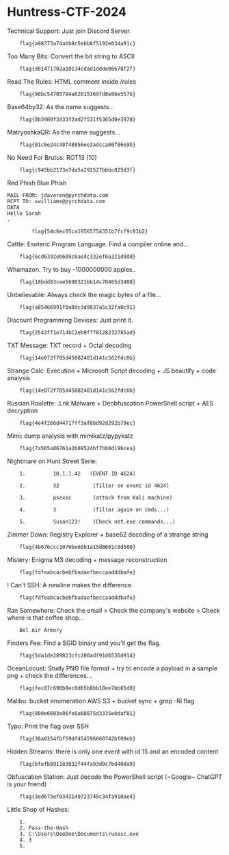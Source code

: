 # Huntress-CTF-2024

Technical Support: Just join Discord Server.

        flag{a98373a74abb8c5ebb8f5192e034a91c}

Too Many Bits: Convert the bit string to ASCII

        flag{d01471702a10134cdad1ddde06678f2f}

Read The Rules: HTML comment inside /rules 
        
        flag{90bc54705794a62015369fd8e86e557b}

Base64by32: As the name suggests...

        flag{8b3980f3d33f2ad2f531f5365d0e3970}

MatryoshkaQR: As the name suggests...

        flag{01c6e24c48f48856ee3adcca00f86e9b}

No Need For Brutus: ROT13 (10)

        flag{c945bb2173e7da5a292527bbbc825d3f}

Red Phish Blue Phish

```HELO pyrchdata.com
MAIL FROM: jdaveren@pyrchdata.com
RCPT TO: swilliams@pyrchdata.com
DATA
Hello Sarah
.

```
```
        flag{54c6ec05ca19565754351b7fcf9c03b2}
```

Cattle: Esoteric Program Language. Find a compiler online and...

        flag{6cd6392eb609c6ae4c332ef6a321d9dd}

Whamazon. Try to buy -1000000000 apples..

        flag{18bdd83cee5690321bb14c70465d3408}

Unbelievable: Always check the magic bytes of a file...

        flag{a85466991f0a8dc3d9837a5c32fa0c91}

Discount Programming Devices: Just print it.

        flag{2543ff1e714bC2eb9ff78128232785ad}

TXT Message: TXT record + Octal decoding

        flag{14e072f705d45882401d141c562fdc0b}

Strange Calc: Execution + Microsoft Script decoding + JS beautify + code analysis 

        flag{14e072f705d45882401d141c562fdc0b}

Russian Roulette: .Lnk Malware + Deobfuscation PowerShell script + AES decryption

        flag{4e4f266d44717ff3af8bd92d292b79ec}

Mimi: dump analysis with mimikatz/pypykatz

        flag{7a565a86761a2b89524bf7bb0d19bcea}

Nightmare on Hunt Street Serie:
        
        1.         10.1.1.42   (EVENT ID 4624)
        
        2.         32           (filter on event id 4624)
       
        3.         psexec       (attack from Kali machine)
       
        4.         3            (filter again on cmds...)
       
        5.         Susan123!    (Check net.exe commands...)

Zimmer Down: Registry Explorer + base62 decoding of a strange string
        
        flag{4b676ccc1070be66b1a15dB601c8d500}

Mistery: Enigma M3 decoding + message reconstruction
        
        flag{fdfeabcacbebfbadaefbeccaadddbafe}

I Can't SSH: A newline makes the difference.
        
        flag{fdfeabcacbebfbadaefbeccaadddbafe}

Ran Somewhere: Check the email > Check the company's website > Check where is that coffee shop...

        Bel Air Armory

Finders Fee: Find a SGID binary and you'll get the flag.

        flag{5da1de289823cfc200adf91d6536d914}

OceanLocust: Study PNG file format + try to encode a payload in a sample png + check the differences...

        flag{fec87c690b8ec8d65b8bb10ee7bb65d0}

Malibu: bucket enumeration AWS S3 + bucket sync + grep -Ri flag

        flag{800e6603e86fe0a68875d3335e0daf81}

Typo: Print the flag over SSH

        flag{36a0354fbf59df454596660742bf09eb}

Hidden Streams: there is only one event with id 15 and an encoded content

        flag{bfefb891183032f44fa93d0c7bd40da9}

Obfuscation Station: Just decode the PowerShell script (~Google~ ChatGPT is your friend)

        flag{3ed675ef0343149723749c34fa910ae4}

Little Shop of Hashes:

        1.
        2. Pass-the-Hash
        3. C:\Users\DeeDee\Documents\runasc.exe
        4. 3
        5. 
      
